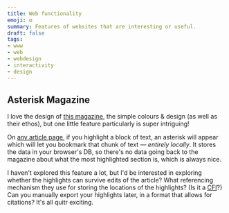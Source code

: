 ```yaml
---
title: Web functionality
emoji: ⚙️
summary: Features of websites that are interesting or useful.
draft: false
tags:
- www
- web
- webdesign
- interactivity
- design
---
```


## Asterisk Magazine

I love the design of [this magazine](https://asteriskmag.com/), the simple colours & design (as well as their ethos), but one little feature particularly is super intriguing!

On [any article page](https://asteriskmag.com/articles), if you highlight a block of text, an asterisk will appear which will let you bookmark that chunk of text — _entirely locally_. It stores the data in your browser's DB, so there's no data going back to the magazine about what the most highlighted section is, which is always nice.

I haven't explored this feature a lot, but I'd be interested in exploring whether the highlights can survive edits of the article? What referencing mechanism they use for storing the locations of the highlights? (Is it a [CFI](https://idpf.org/epub/linking/cfi/epub-cfi.html)?) Can you manually export your highlights later, in a format that allows for citations? It's all quitr exciting.
